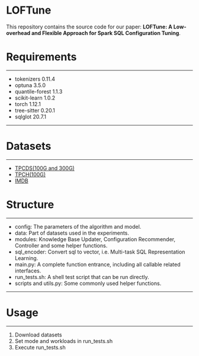 # LOFTune

This repository contains the source code for our paper: **LOFTune: A Low-overhead and Flexible Approach for Spark SQL Configuration Tuning**.

# Requirements
***
- tokenizers 0.11.4
- optuna 3.5.0
- quantile-forest 1.1.3
- scikit-learn 1.0.2
- torch 1.12.1
- tree-sitter 0.20.1
- sqlglot 20.7.1
***

# Datasets
***
- [TPCDS(100G and 300G)](https://www.tpc.org/tpcds/)
- [TPCH(100G)](https://www.tpc.org/tpch/)
- [IMDB](http://homepages.cwi.nl/~boncz/job/imdb.tgz)

# Structure
***
- config: The parameters of the algorithm and model.
- data: Part of datasets used in the experiments.
- modules: Knowledge Base Updater, Configuration Recommender, Controller and some helper functions.
- sql_encoder: Convert sql to vector, i.e. Multi-task SQL Representation Learning.
- main.py: A complete function entrance, including all callable related interfaces.
- run_tests.sh: A shell test script that can be run directly.
- scripts and utils.py: Some commonly used helper functions.
***

# Usage
***
1. Download datasets
2. Set mode and workloads in run_tests.sh
3. Execute run_tests.sh
